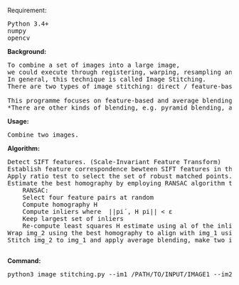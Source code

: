 Requirement:    
<pre>
Python 3.4+     
numpy   
opencv
</pre>

**Background:**     
<pre>
To combine a set of images into a large image, 
we could execute through registering, warping, resampling and blending.
In general, this technique is called Image Stitching.
There are two types of image stitching: direct / feature-based.

This programme focuses on feature-based and average blending.
*There are other kinds of blending, e.g. pyramid blending, alpha blending.
</pre>

**Usage:**    
<pre>
Combine two images.
</pre>

**Algorithm:**  
<pre>
Detect SIFT features. (Scale-Invariant Feature Transform)
Establish feature correspondence bewteen SIFT features in the two inputs using Brute-Force matcher.
Apply ratio test to select the set of robust matched points.
Estimate the best homography by employing RANSAC algorithm to eliminate the bad matches. (Random Sample Consensus)
    RANSAC:
    Select four feature pairs at random
    Compute homography H
    Compute inliers where  ||pi´, H pi|| < ε
    Keep largest set of inliers
    Re-compute least squares H estimate using al of the inliers
Wrap img_2 using the best homography to align with img_1 using inverse warping and bilinear resampling.
Stitch img_2 to img_1 and apply average blending, make two images into a single panorama image.

</pre>

**Command:**  
<pre>
python3 image_stitching.py --im1 /PATH/TO/INPUT/IMAGE1 --im2 /PATH/TO/INPUT/IMAGE2 --output /PATH/TO/OUTPUT/IMAGE
</pre>